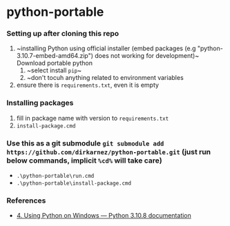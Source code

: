 python-portable
===============
### Setting up after cloning this repo
1. ~installing Python using official installer (embed packages (e.g "python-3.10.7-embed-amd64.zip") does not working for development)~ Download portable python
   1. ~select install `pip`~
   2. ~don't tocuh anything related to environment variables
2. ensure there is `requirements.txt`, even it is empty

### Installing packages
1. fill in package name with version to `requirements.txt`
2. `install-package.cmd`

### Use this as a git submodule `git submodule add https://github.com/dirkarnez/python-portable.git` (just run below commands, implicit `%cd%` will take care)
- `.\python-portable\run.cmd`
- `.\python-portable\install-package.cmd`


### References
- [4. Using Python on Windows — Python 3.10.8 documentation](https://docs.python.org/3/using/windows.html#installing-without-ui)
